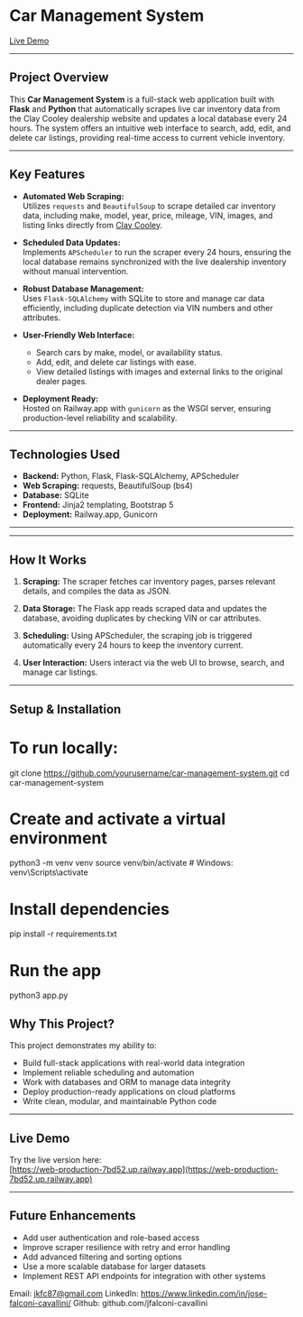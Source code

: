 # Car Management System

[Live Demo](https://web-production-7bd52.up.railway.app)

---

## Project Overview

This **Car Management System** is a full-stack web application built with **Flask** and **Python** that automatically scrapes live car inventory data from the Clay Cooley dealership website and updates a local database every 24 hours. The system offers an intuitive web interface to search, add, edit, and delete car listings, providing real-time access to current vehicle inventory.

---

## Key Features

- **Automated Web Scraping:**  
  Utilizes `requests` and `BeautifulSoup` to scrape detailed car inventory data, including make, model, year, price, mileage, VIN, images, and listing links directly from [Clay Cooley](https://www.claycooley.com).

- **Scheduled Data Updates:**  
  Implements `APScheduler` to run the scraper every 24 hours, ensuring the local database remains synchronized with the live dealership inventory without manual intervention.

- **Robust Database Management:**  
  Uses `Flask-SQLAlchemy` with SQLite to store and manage car data efficiently, including duplicate detection via VIN numbers and other attributes.

- **User-Friendly Web Interface:**

  - Search cars by make, model, or availability status.
  - Add, edit, and delete car listings with ease.
  - View detailed listings with images and external links to the original dealer pages.

- **Deployment Ready:**  
  Hosted on Railway.app with `gunicorn` as the WSGI server, ensuring production-level reliability and scalability.

---

## Technologies Used

- **Backend:** Python, Flask, Flask-SQLAlchemy, APScheduler
- **Web Scraping:** requests, BeautifulSoup (bs4)
- **Database:** SQLite
- **Frontend:** Jinja2 templating, Bootstrap 5
- **Deployment:** Railway.app, Gunicorn

---

---

## How It Works

1. **Scraping:** The scraper fetches car inventory pages, parses relevant details, and compiles the data as JSON.

2. **Data Storage:** The Flask app reads scraped data and updates the database, avoiding duplicates by checking VIN or car attributes.

3. **Scheduling:** Using APScheduler, the scraping job is triggered automatically every 24 hours to keep the inventory current.

4. **User Interaction:** Users interact via the web UI to browse, search, and manage car listings.

---

## Setup & Installation

# To run locally:

git clone https://github.com/yourusername/car-management-system.git
cd car-management-system

# Create and activate a virtual environment

python3 -m venv venv
source venv/bin/activate # Windows: venv\Scripts\activate

# Install dependencies

pip install -r requirements.txt

# Run the app

python3 app.py

## Why This Project?

This project demonstrates my ability to:

- Build full-stack applications with real-world data integration
- Implement reliable scheduling and automation
- Work with databases and ORM to manage data integrity
- Deploy production-ready applications on cloud platforms
- Write clean, modular, and maintainable Python code

---

## Live Demo

Try the live version here:  
[https://web-production-7bd52.up.railway.app](https://web-production-7bd52.up.railway.app)

---

## Future Enhancements

- Add user authentication and role-based access
- Improve scraper resilience with retry and error handling
- Add advanced filtering and sorting options
- Use a more scalable database for larger datasets
- Implement REST API endpoints for integration with other systems

Email: jkfc87@gmail.com
LinkedIn: https://www.linkedin.com/in/jose-falconi-cavallini/
Github: github.com/jfalconi-cavallini
